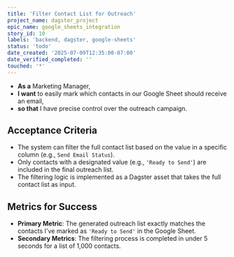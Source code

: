 ```yaml
---
title: 'Filter Contact List for Outreach'
project_name: dagster_project
epic_name: google_sheets_integration
story_id: 10
labels: 'backend, dagster, google-sheets'
status: 'todo'
date_created: '2025-07-09T12:35:00-07:00'
date_verified_completed: ''
touched: '*'
---
```


- **As a** Marketing Manager,
- **I want** to easily mark which contacts in our Google Sheet should receive an email,
- **so that** I have precise control over the outreach campaign.

## Acceptance Criteria

- The system can filter the full contact list based on the value in a specific column (e.g., `Send Email Status`).
- Only contacts with a designated value (e.g., `'Ready to Send'`) are included in the final outreach list.
- The filtering logic is implemented as a Dagster asset that takes the full contact list as input.

## Metrics for Success

- **Primary Metric**: The generated outreach list exactly matches the contacts I've marked as `'Ready to Send'` in the Google Sheet.
- **Secondary Metrics**: The filtering process is completed in under 5 seconds for a list of 1,000 contacts.
